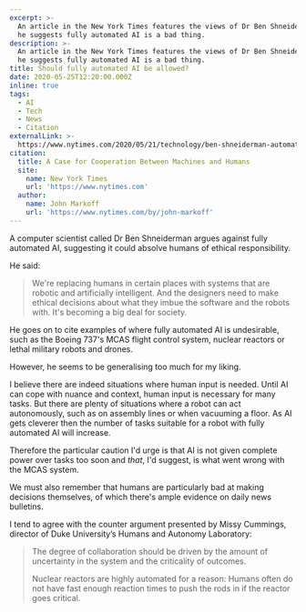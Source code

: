 ```yaml
---
excerpt: >-
  An article in the New York Times features the views of Dr Ben Shneiderman and
  he suggests fully automated AI is a bad thing.
description: >-
  An article in the New York Times features the views of Dr Ben Shneiderman and
  he suggests fully automated AI is a bad thing.
title: Should fully automated AI be allowed?
date: 2020-05-25T12:20:00.000Z
inline: true
tags:
  - AI
  - Tech
  - News
  - Citation
externalLink: >-
  https://www.nytimes.com/2020/05/21/technology/ben-shneiderman-automation-humans.html
citation:
  title: A Case for Cooperation Between Machines and Humans
  site:
    name: New York Times
    url: 'https://www.nytimes.com'
  author:
    name: John Markoff
    url: 'https://www.nytimes.com/by/john-markoff'
---
```

A computer scientist called Dr Ben Shneiderman argues against fully automated AI, suggesting it could absolve humans of ethical responsibility. 

He said:

> We're replacing humans in certain places with systems that are robotic and artificially intelligent. And the designers need to make ethical decisions about what they imbue the software and the robots with. It's becoming a big deal for society.

He goes on to cite examples of where fully automated AI is undesirable, such as the Boeing 737's MCAS flight control system, nuclear reactors or lethal military robots and drones.

However, he seems to be generalising too much for my liking. 

I believe there are indeed situations where human input is needed. Until AI can cope with nuance and context, human input is necessary for many tasks. But there are plenty of situations where a robot can act autonomously, such as on assembly lines or when vacuuming a floor. As AI gets cleverer then the number of tasks suitable for a robot with fully automated AI will increase.

Therefore the particular caution I'd urge is that AI is not given complete power over tasks too soon and *that*, I'd suggest, is what went wrong with the MCAS system.

We must also remember that humans are particularly bad at making decisions themselves, of which there's ample evidence on daily news bulletins.

I tend to agree with the counter argument presented by Missy Cummings, director of Duke University’s Humans and Autonomy Laboratory:

> The degree of collaboration should be driven by the amount of uncertainty in the system and the criticality of outcomes. 
> 
> Nuclear reactors are highly automated for a reason: Humans often do not have fast enough reaction times to push the rods in if the reactor goes critical.



